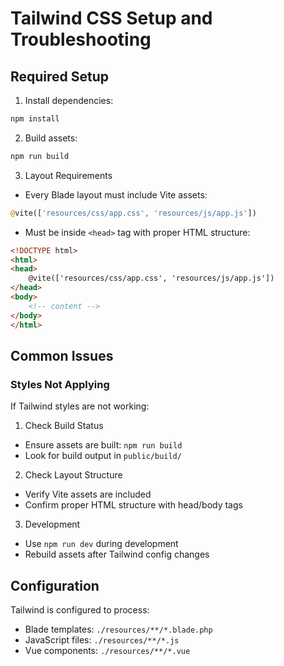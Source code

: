 # Tailwind CSS Setup and Troubleshooting

## Required Setup
1. Install dependencies:
```bash
npm install
```

2. Build assets:
```bash
npm run build
```

3. Layout Requirements
- Every Blade layout must include Vite assets:
```php
@vite(['resources/css/app.css', 'resources/js/app.js'])
```
- Must be inside `<head>` tag with proper HTML structure:
```html
<!DOCTYPE html>
<html>
<head>
    @vite(['resources/css/app.css', 'resources/js/app.js'])
</head>
<body>
    <!-- content -->
</body>
</html>
```

## Common Issues

### Styles Not Applying
If Tailwind styles are not working:

1. Check Build Status
- Ensure assets are built: `npm run build`
- Look for build output in `public/build/`

2. Check Layout Structure
- Verify Vite assets are included
- Confirm proper HTML structure with head/body tags

3. Development
- Use `npm run dev` during development
- Rebuild assets after Tailwind config changes

## Configuration
Tailwind is configured to process:
- Blade templates: `./resources/**/*.blade.php`
- JavaScript files: `./resources/**/*.js`
- Vue components: `./resources/**/*.vue`